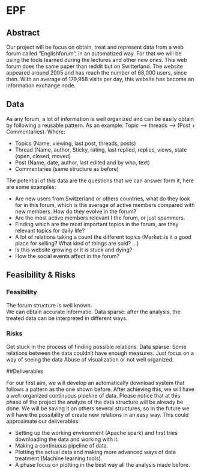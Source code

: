 # EPF
## Abstract

Our project will be focus on obtain, treat and represent data from a web forum called “Englishforum”, in an automatized way. For that we will be using the tools learned during the lectures and other new ones.
This web forum does the same paper than reddit but on Switterland. The website appeared around 2005 and has reach the number of 68,000 users, since then. With an average of 179,958 visits per day, this website has become an information exchange node. 

## Data
As any forum, a lot of information is well organized and can be easily obtain by following a reusable pattern. As an example:
Topic --> threads --> (Post + Commentaries). Where:
-	Topics (Name, viewing, last post, threads, posts)
-	Thread (Name, author, Sticky, rating, last replied, replies, views, state (open, closed, moved)
-	Post (Name, date, author, last edited and by who, text)
-	Commentaries (same structure as before)

The potential of this data are the questions that we can answer form it, here are some examples:

-	Are new users from Switzerland or others countries, what do they look for in this forum, which is the average of active members compared with new members. How do they evolve in the forum?
-	Are the most active members relevant I the forum, or just spammers.
-	Finding which are the most important topics in the forum, are they relevant topics for daily life?
-	A lot of relations taking a count the different topics (Market: is it a good place for selling? What kind of things are sold? ...)
-	Is this website growing or it is stuck and dying?
-	How the social events affect in the forum?

## Feasibility & Risks

### Feasibility	
The forum structure is well known.	
We can obtain accurate informatio.
Data sparse: after the analysis, the treated data can be interpreted in different ways. 
### Risks
Get stuck in the process of finding possible relations.
Data sparse: Some relations between the data couldn’t have enough measures.
Just focus on a way of seeing the data 
Abuse of visualization or not well organized.

##Deliverables

For our first aim, we will develop an automatically download system that follows a pattern as the one shown before. After achieving this, we will have a well-organized continuous pipeline of data. Please notice that at this phase of the project the analyze of the data structure will be already be done. We will be saving it on others several structures, so in the future we will have the possibility of create new relations in an easy way.
This could approximate our deliverables:
-	Setting up the working environment (Apache spark) and first tries downloading the data and working with it.
-	Making a continuous pipeline of data.
-	Plotting the actual data and making more advanced ways of data treatment (Machine learning tools).
-	A phase focus on plotting in the best way all the analysis made before.
